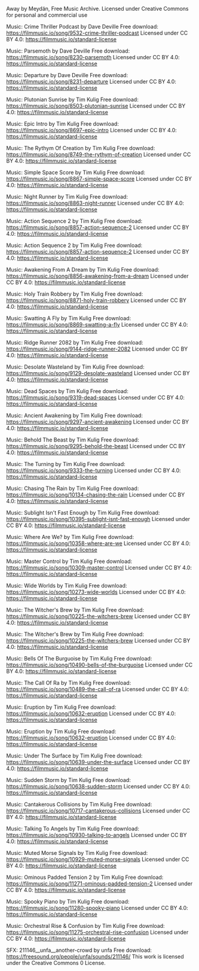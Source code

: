 Away by Meydän, Free Music Archive. Licensed under Creative Commons for personal and commercial use

Music: Crime Thriller Podcast by Dave Deville
Free download: https://filmmusic.io/song/9532-crime-thriller-podcast
Licensed under CC BY 4.0: https://filmmusic.io/standard-license

Music: Parsemoth by Dave Deville
Free download: https://filmmusic.io/song/8230-parsemoth
Licensed under CC BY 4.0: https://filmmusic.io/standard-license


Music: Departure by Dave Deville
Free download: https://filmmusic.io/song/8231-departure
Licensed under CC BY 4.0: https://filmmusic.io/standard-license


Music: Plutonian Sunrise by Tim Kulig
Free download: https://filmmusic.io/song/8503-plutonian-sunrise
Licensed under CC BY 4.0: https://filmmusic.io/standard-license

Music: Epic Intro by Tim Kulig
Free download: https://filmmusic.io/song/8697-epic-intro
Licensed under CC BY 4.0: https://filmmusic.io/standard-license

Music: The Rythym Of Creation by Tim Kulig
Free download: https://filmmusic.io/song/8749-the-rythym-of-creation
Licensed under CC BY 4.0: https://filmmusic.io/standard-license


Music: Simple Space Score by Tim Kulig
Free download: https://filmmusic.io/song/8867-simple-space-score
Licensed under CC BY 4.0: https://filmmusic.io/standard-license

Music: Night Runner by Tim Kulig
Free download: https://filmmusic.io/song/8863-night-runner
Licensed under CC BY 4.0: https://filmmusic.io/standard-license

Music: Action Sequence 2 by Tim Kulig
Free download: https://filmmusic.io/song/8857-action-sequence-2
Licensed under CC BY 4.0: https://filmmusic.io/standard-license

Music: Action Sequence 2 by Tim Kulig
Free download: https://filmmusic.io/song/8857-action-sequence-2
Licensed under CC BY 4.0: https://filmmusic.io/standard-license

Music: Awakening From A Dream  by Tim Kulig
Free download: https://filmmusic.io/song/8856-awakening-from-a-dream
Licensed under CC BY 4.0: https://filmmusic.io/standard-license

Music: Holy Train Robbery by Tim Kulig
Free download: https://filmmusic.io/song/8871-holy-train-robbery
Licensed under CC BY 4.0: https://filmmusic.io/standard-license

Music: Swatting A Fly by Tim Kulig
Free download: https://filmmusic.io/song/8869-swatting-a-fly
Licensed under CC BY 4.0: https://filmmusic.io/standard-license


Music: Ridge Runner 2082 by Tim Kulig
Free download: https://filmmusic.io/song/9144-ridge-runner-2082
Licensed under CC BY 4.0: https://filmmusic.io/standard-license

Music: Desolate Wasteland by Tim Kulig
Free download: https://filmmusic.io/song/9129-desolate-wasteland
Licensed under CC BY 4.0: https://filmmusic.io/standard-license


Music: Dead Spaces by Tim Kulig
Free download: https://filmmusic.io/song/9319-dead-spaces
Licensed under CC BY 4.0: https://filmmusic.io/standard-license

Music: Ancient Awakening by Tim Kulig
Free download: https://filmmusic.io/song/9297-ancient-awakening
Licensed under CC BY 4.0: https://filmmusic.io/standard-license

Music: Behold The Beast by Tim Kulig
Free download: https://filmmusic.io/song/9295-behold-the-beast
Licensed under CC BY 4.0: https://filmmusic.io/standard-license


Music: The Turning by Tim Kulig
Free download: https://filmmusic.io/song/9333-the-turning
Licensed under CC BY 4.0: https://filmmusic.io/standard-license

Music: Chasing The Rain by Tim Kulig
Free download: https://filmmusic.io/song/10134-chasing-the-rain
Licensed under CC BY 4.0: https://filmmusic.io/standard-license

Music: Sublight Isn't Fast Enough by Tim Kulig
Free download: https://filmmusic.io/song/10395-sublight-isnt-fast-enough
Licensed under CC BY 4.0: https://filmmusic.io/standard-license

Music: Where Are We? by Tim Kulig
Free download: https://filmmusic.io/song/10358-where-are-we
Licensed under CC BY 4.0: https://filmmusic.io/standard-license

Music: Master Control by Tim Kulig
Free download: https://filmmusic.io/song/10309-master-control
Licensed under CC BY 4.0: https://filmmusic.io/standard-license

Music: Wide Worlds by Tim Kulig
Free download: https://filmmusic.io/song/10273-wide-worlds
Licensed under CC BY 4.0: https://filmmusic.io/standard-license

Music: The Witcher's Brew by Tim Kulig
Free download: https://filmmusic.io/song/10225-the-witchers-brew
Licensed under CC BY 4.0: https://filmmusic.io/standard-license

Music: The Witcher's Brew by Tim Kulig
Free download: https://filmmusic.io/song/10225-the-witchers-brew
Licensed under CC BY 4.0: https://filmmusic.io/standard-license

Music: Bells Of The Burguoise by Tim Kulig
Free download: https://filmmusic.io/song/10490-bells-of-the-burguoise
Licensed under CC BY 4.0: https://filmmusic.io/standard-license


Music: The Call Of Ra by Tim Kulig
Free download: https://filmmusic.io/song/10489-the-call-of-ra
Licensed under CC BY 4.0: https://filmmusic.io/standard-license

Music: Eruption by Tim Kulig
Free download: https://filmmusic.io/song/10632-eruption
Licensed under CC BY 4.0: https://filmmusic.io/standard-license


Music: Eruption by Tim Kulig
Free download: https://filmmusic.io/song/10632-eruption
Licensed under CC BY 4.0: https://filmmusic.io/standard-license


Music: Under The Surface by Tim Kulig
Free download: https://filmmusic.io/song/10639-under-the-surface
Licensed under CC BY 4.0: https://filmmusic.io/standard-license

Music: Sudden Storm by Tim Kulig
Free download: https://filmmusic.io/song/10638-sudden-storm
Licensed under CC BY 4.0: https://filmmusic.io/standard-license

Music: Cantakerous Collisions by Tim Kulig
Free download: https://filmmusic.io/song/10717-cantakerous-collisions
Licensed under CC BY 4.0: https://filmmusic.io/standard-license

Music: Talking To Angels by Tim Kulig
Free download: https://filmmusic.io/song/10930-talking-to-angels
Licensed under CC BY 4.0: https://filmmusic.io/standard-license


Music: Muted Morse Signals by Tim Kulig
Free download: https://filmmusic.io/song/10929-muted-morse-signals
Licensed under CC BY 4.0: https://filmmusic.io/standard-license

Music: Ominous Padded Tension 2 by Tim Kulig
Free download: https://filmmusic.io/song/11271-ominous-padded-tension-2
Licensed under CC BY 4.0: https://filmmusic.io/standard-license

Music: Spooky Piano by Tim Kulig
Free download: https://filmmusic.io/song/11280-spooky-piano
Licensed under CC BY 4.0: https://filmmusic.io/standard-license

Music: Orchestral Rise & Confusion by Tim Kulig
Free download: https://filmmusic.io/song/11275-orchestral-rise-confusion
Licensed under CC BY 4.0: https://filmmusic.io/standard-license

SFX: 211146__unfa__another-crowd by unfa
Free download: https://freesound.org/people/unfa/sounds/211146/
This work is licensed under the Creative Commons 0 License.
